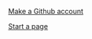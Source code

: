 [Make a Github account](https://happygitwithr.com/github-acct)

[Start a page](https://pages.github.com)